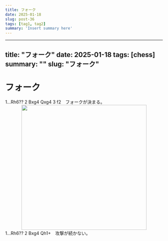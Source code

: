 ```yaml
---
title: フォーク
date: 2025-01-18
slug: post-36
tags: [tag1, tag2]
summary: 'Insert summary here'
---
```


---
title: "フォーク"
date: 2025-01-18
tags: [chess]
summary: ""
slug: "フォーク"
---

# フォーク

<div>1...Rh6?? 2 Bxg4 Qxg4 3 f2　フォークが決まる。</div><div class="separator" style="clear: both; text-align: center;">
  <a href="https://blogger.googleusercontent.com/img/a/AVvXsEiddXjzsOLyIs-hSndI6ECCNRoD8sDjtAzdfF4jUrdR0IwjzrEibzvYVCNFa4v7b_BENvGC3YLiBPhyLS8a7FYHv4dh1cpK1XXFl_IU4Ebdaj55A3B6JMpOIW11Zkz34nPtK3Uyxb4YFmbcjx4QKc-wfHmUCeAHwnKUQ5-MeDLF_Jpk2M31R4GtZK2EI4w" imageanchor="1" style="margin-left: 1em; margin-right: 1em;">
    <img border="0"   src="https://blogger.googleusercontent.com/img/a/AVvXsEiddXjzsOLyIs-hSndI6ECCNRoD8sDjtAzdfF4jUrdR0IwjzrEibzvYVCNFa4v7b_BENvGC3YLiBPhyLS8a7FYHv4dh1cpK1XXFl_IU4Ebdaj55A3B6JMpOIW11Zkz34nPtK3Uyxb4YFmbcjx4QKc-wfHmUCeAHwnKUQ5-MeDLF_Jpk2M31R4GtZK2EI4w" width="400">
  </a>
</div><div>1...Rh6?? 2 Bxg4 Qh1+　攻撃が続かない。</div>
